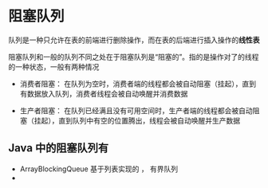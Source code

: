 # 阻塞队列

队列是一种只允许在表的前端进行删除操作，而在表的后端进行插入操作的**线性表**

阻塞队列和一般的队列不同之处在于阻塞队列是“阻塞的”。指的是操作对了的线程的一种状态，一般有两种情况

- 消费者阻塞： 在队列为空时，消费者端的线程都会被自动阻塞（挂起），直到有数据放入队列，消费者线程会被自动唤醒并消费数据

- 生产者阻塞： 在队列已经满且没有可用空间时，生产者端的线程都会被自动阻塞（挂起），直到队列中有空的位置腾出，线程会被自动唤醒并生产数据


## Java 中的阻塞队列有

- ArrayBlockingQueue 基于列表实现的 ， 有界队列
- 